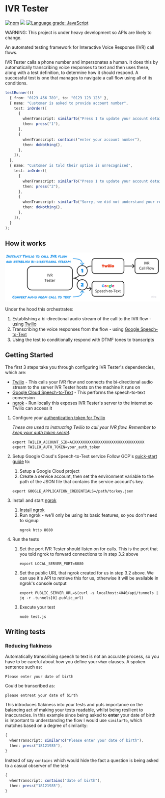 # IVR Tester

[![npm](https://img.shields.io/npm/v/ivr-tester)](https://www.npmjs.com/package/ivr-tester)
![](https://github.com/SketchingDev/ivr-tester/workflows/On%20Push/badge.svg)
[![Language grade: JavaScript](https://img.shields.io/lgtm/grade/javascript/g/SketchingDev/ivr-tester.svg?logo=lgtm&logoWidth=18)](https://lgtm.com/projects/g/SketchingDev/ivr-tester/context:javascript)

WARNING: This project is under heavy development so APIs are likely to change.

An automated testing framework for Interactive Voice Response (IVR) call flows.

IVR Tester calls a phone number and impersonates a human. It does this by automatically transcribing voice responses
to text and then uses these, along with a test definition, to determine how it should respond. A successful test is one
that manages to navigate a call flow using all of its conditions.

```typescript
testRunner()(
  { from: "0123 456 789", to: "0123 123 123" }, 
  { name: "Customer is asked to provide account number",
    test: inOrder([
      {
        whenTranscript: similarTo("Press 1 to update your account details"),
        then: press("1"),
      },
      {
        whenTranscript: contains("enter your account number"),
        then: doNothing(),
      },
    ]),
  },
  { name: "Customer is told their option is unrecognised",
    test: inOrder([
      {
        whenTranscript: similarTo("Press 1 to update your account details"),
        then: press("2"),
      },
      {
        whenTranscript: similarTo("Sorry, we did not understand your response"),
        then: doNothing(),
      },
    ]),
  }
);
```

## How it works

<p align="center">
  <img src="docs/flow.jpg">
</p>

Under the hood this orchestrates: 
 1. Establishing a bi-directional audio stream of the call to the IVR flow - using [Twilio](https://www.twilio.com/)
 1. Transcribing the voice responses from the flow - using [Google Speech-to-Text](https://cloud.google.com/speech-to-text)
 1. Using the test to conditionally respond with DTMF tones to transcripts

## Getting Started

The first 3 steps take you through configuring IVR Tester's dependencies, which are:
* [Twilio](https://www.twilio.com/) - This calls your IVR flow and connects the bi-directional audio stream to the server IVR Tester hosts on the
machine it runs on
* [Google Cloud Speech-to-Text](https://cloud.google.com/speech-to-text) - This performs the speech-to-text conversion
* [ngrok](https://ngrok.com/) - Run locally this exposes IVR Tester's server to the internet so Twilio can access it

1. Configure your [authentication token for Twilio](https://support.twilio.com/hc/en-us/articles/223136027-Auth-Tokens-and-How-to-Change-Them)
   
   _These are used to instructing Twilio to call your IVR flow.
   Remember to [keep your auth token secret](https://www.twilio.com/blog/protect-phishing-auth-token-fraud)._
   
   ```shell
   export TWILIO_ACCOUNT_SID=ACXXXXXXXXXXXXXXXXXXXXXXXXXXXXXXXX
   export TWILIO_AUTH_TOKEN=your_auth_token
   ```

2. Setup Google Cloud's Speech-to-Text service 
   Follow GCP's [quick-start guide](https://cloud.google.com/speech-to-text/docs/quickstart-client-libraries) to:
   1. Setup a Google Cloud project
   2. Create a service account, then set the environment variable to the path of the JSON file that contains the service account's key.

   ```shell
   export GOOGLE_APPLICATION_CREDENTIALS=/path/to/key.json
   ```

3. Install and start [ngrok](https://ngrok.com/)

   1. [Install ngrok](https://ngrok.com/download)
   2. Run ngrok - we'll only be using its basic features, so you don't need to signup
       ```shell
       ngrok http 8080
       ```
   
2. Run the tests

   1. Set the port IVR Tester should listen on for calls. This is the port that you told ngrok to forward connections
      to in step 3.2 above 
      ```shell
      export LOCAL_SERVER_PORT=8080
      ```
   2. Set the public URL that ngrok created for us in step 3.2 above. We can use it's API to retrieve this for us,
      otherwise it will be available in ngrok's console output
      ```shell
      export PUBLIC_SERVER_URL=$(curl -s localhost:4040/api/tunnels | jq -r .tunnels[0].public_url)
      ```
   3. Execute your test
      ```
      node test.js
      ```

## Writing tests

### Reducing flakiness

Automatically transcribing speech to text is not an accurate process, so you have to be careful about how you define 
your `when` clauses. A spoken sentence such as:

```
Please enter your date of birth
```

Could be transcribed as:

```
please entreat your date of birth
```

This introduces flakiness into your tests and puts importance on the balancing act of making your tests readable, whilst
being resilient to inaccuracies. In this example since being asked to **enter** your date of birth is important
to understanding the flow I would use `similarTo`, which matches based on a degree of similarity: 

```typescript
{
  whenTranscript: similarTo("Please enter your date of birth"),
  then: press("18121985"),
}
```

Instead of say `contains` which would hide the fact a question is being asked to a casual observer of the test:

```typescript
{
  whenTranscript: contains("date of birth"),
  then: press("18121985"),
}
```
